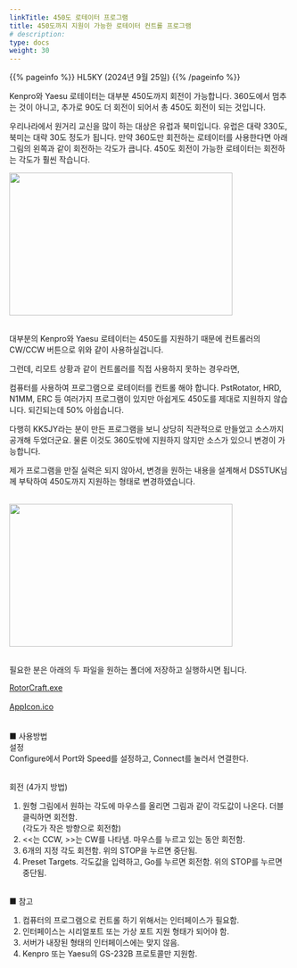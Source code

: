 ```yaml
---
linkTitle: 450도 로테이터 프로그램
title: 450도까지 지원이 가능한 로테이터 컨트롤 프로그램
# description:
type: docs
weight: 30
---
```


{{% pageinfo %}}
HL5KY (2024년 9월 25일)
{{% /pageinfo %}}


Kenpro와 Yaesu 로테이터는 대부분 450도까지 회전이 가능합니다. 360도에서 멈추는 것이 아니고, 추가로 90도 더 회전이 되어서 총 450도 회전이 되는 것입니다.

우리나라에서 원거리 교신을 많이 하는 대상은 유럽과 북미입니다. 유럽은 대략 330도, 북미는 대략 30도 정도가 됩니다. 만약 360도만 회전하는 로테이터를 사용한다면 아래 그림의 왼쪽과 같이 회전하는 각도가 큽니다. 450도 회전이 가능한 로테이터는 회전하는 각도가 훨씬 작습니다.

<img src="/etc/img/Rotor_1.png" style="width:400px;height:256"><br><br>

대부분의 Kenpro와 Yaesu 로테이터는 450도를 지원하기 때문에 컨트롤러의 CW/CCW 버튼으로 위와 같이 사용하실겁니다.

그런데, 리모트 상황과 같이 컨트롤러를 직접 사용하지 못하는 경우라면,

컴퓨터를 사용하여 프로그램으로 로테이터를 컨트롤 해야 합니다. PstRotator, HRD, N1MM, ERC 등 여러가지 프로그램이 있지만 아쉽게도 450도를 제대로 지원하지 않습니다. 되긴되는데 50% 아쉽습니다.

다행히 KK5JY라는 분이 만든 프로그램을 보니 상당히 직관적으로 만들었고 소스까지 공개해 두었더군요. 물론 이것도 360도밖에 지원하지 않지만 소스가 있으니 변경이 가능합니다.

제가 프로그램을 만질 실력은 되지 않아서, 변경을 원하는 내용을 설계해서 DS5TUK님께 부탁하여 450도까지 지원하는 형태로 변경하였습니다.<br><br>

<img src="/etc/img/Rotor_2.png" style="width:400px;height:256"><br><br>

필요한 분은 아래의 두 파일을 원하는 폴더에 저장하고 실행하시면 됩니다.


<div class="button_cont">
   <a class="example_d" href="/etc/img/RotorCraft.exe">
    RotorCraft.exe
   </a>
</div>

<br>

<div class="button_cont">
   <a class="example_d" href="/etc/img/AppIcon.ico">
    AppIcon.ico
   </a>
</div>
<br>
<br>
■ 사용방법
<br>
설정<br>
Configure에서 Port와 Speed를 설정하고, Connect를 눌러서 연결한다.<br><br>

회전 (4가지 방법)<br>
1. 원형 그림에서 원하는 각도에 마우스를 올리면 그림과 같이 각도값이 나온다. 더블클릭하면 회전함.<br>
   (각도가 작은 방향으로 회전함)
2. <<는 CCW, >>는 CW를 나타냄. 마우스를 누르고 있는 동안 회전함.
3. 6개의 지정 각도 회전함. 위의 STOP을 누르면 중단됨.
4. Preset Targets. 각도값을 입력하고, Go를 누르면 회전함. 위의 STOP를 누르면 중단됨.
<br><br>

■ 참고<br>
1. 컴퓨터의 프로그램으로 컨트롤 하기 위해서는 인터페이스가 필요함.
2. 인터페이스는 시리얼포트 또는 가상 포트 지원 형태가 되어야 함.
3. 서버가 내장된 형태의 인터페이스에는 맞지 않음.
4. Kenpro 또는 Yaesu의 GS-232B 프로토콜만 지원함.

